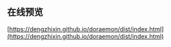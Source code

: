 ## 在线预览
[https://dengzhixin.github.io/doraemon/dist/index.html](https://dengzhixin.github.io/doraemon/dist/index.html)